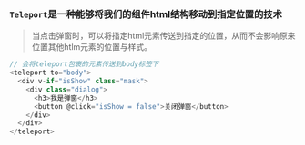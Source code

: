 ### `Teleport`是一种能够将我们的组件html结构移动到指定位置的技术
> 当点击弹窗时，可以将指定html元素传送到指定的位置，从而不会影响原来位置其他htlm元素的位置与样式。
```js
// 会将teleport包裹的元素传送到body标签下
<teleport to="body">
  <div v-if="isShow" class="mask">
	<div class="dialog">
	  <h3>我是弹窗</h3>
	  <button @click="isShow = false">关闭弹窗</button>
	</div>
  </div>
</teleport>
```

